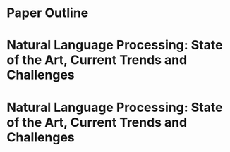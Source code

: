 # Paper Outline

# Natural Language Processing: State of the Art, Current Trends and Challenges
# Natural Language Processing: State of the Art, Current Trends and Challenges